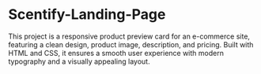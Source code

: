 # Scentify-Landing-Page
This project is a responsive product preview card for an e-commerce site, featuring a clean design, product image, description, and pricing. Built with HTML and CSS, it ensures a smooth user experience with modern typography and a visually appealing layout.
